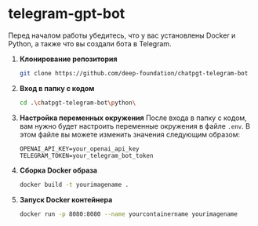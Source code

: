 # telegram-gpt-bot

Перед началом работы убедитесь, что у вас установлены Docker и Python, а также что вы создали бота в Telegram.

1. **Клонирование репозитория**
    ```bash
    git clone https://github.com/deep-foundation/chatpgt-telegram-bot 
    ```

2. **Вход в папку с кодом**
    ```bash
    cd .\chatpgt-telegram-bot\python\
    ```

3. **Настройка переменных окружения**
    После входа в папку с кодом, вам нужно будет настроить переменные окружения в файле `.env`. В этом файле вы можете изменить значения следующим образом:
    ```env
    OPENAI_API_KEY=your_openai_api_key
    TELEGRAM_TOKEN=your_telegram_bot_token
    ```

4. **Сборка Docker образа**
    ```bash
    docker build -t yourimagename .
    ```

5. **Запуск Docker контейнера**
    ```bash
    docker run -p 8080:8080 --name yourcontainername yourimagename
    ```